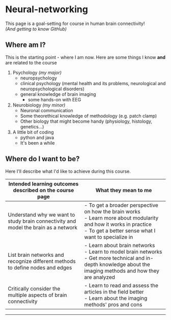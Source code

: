 # Neural-networking

   This page is a goal-setting for course in human brain connectivity!  
   _(And getting to know GitHub)_  

## Where am I?

This is the starting point - where I am now. Here are some things I know **and** are related to the course

1. Psychology _(my major)_
   - neuropsychology
   - clinical psychology (mental health and its problems, neurological and neuropsychological disorders)
   - general knowledge of brain imaging
      - some hands-on with EEG
2. Neurobiology _(my minor)_
   - Neuronal communication  
   -  Some theorethical knowledge of methodology (e.g. patch clamp)
   - Other biology that might become handy (physiology, histology, genetics...)
4. A little bit of coding
   - python and java
   - It's been a while

## Where do I want to be?

Here I'll describe what I'd like to achieve during this course.

| Intended learning outcomes described on the course page | What they mean to me                                    |
| ------------------------------------------------------- | ------------------------------------------------------- |
| Understand why we want to study brain connectivity and model the brain as a network | - To get a broader perspective on how the brain works<br>- Learn more about modularity and how it works in practice<br>- To get a better sense what I want to specialize in |
| List brain networks and recognize different methods to define nodes and edges | - Learn about brain networks<br>- Learn to model brain networks<br>- Get more technical and in-depth knowledge about the imaging methods and how they are analyzed |
| Critically consider the multiple aspects of brain connectivity | - Learn to read and assess the articles in the field better<br>- Learn about the imaging methods' pros and cons |
***

